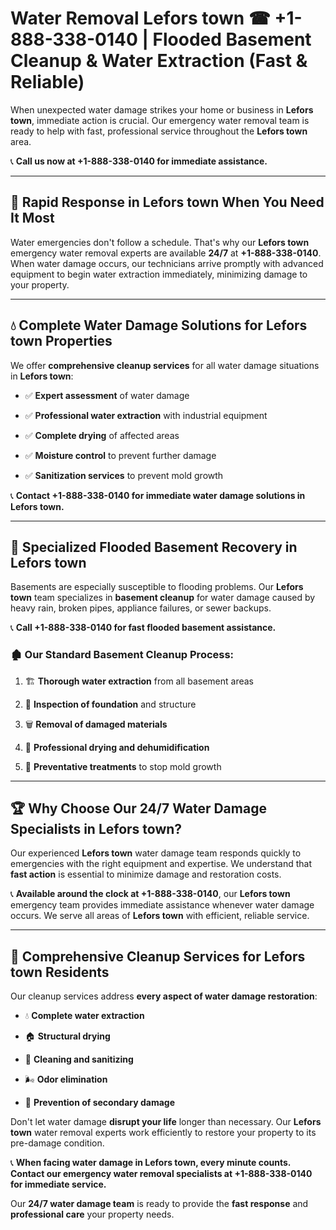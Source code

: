 # Water Removal Lefors town ☎ +1-888-338-0140 | Flooded Basement Cleanup & Water Extraction (Fast & Reliable)

When unexpected water damage strikes your home or business in **Lefors town**, immediate action is crucial. Our emergency water removal team is ready to help with fast, professional service throughout the **Lefors town** area. 

📞 **Call us now at +1-888-338-0140 for immediate assistance.**
---
## 🚀 Rapid Response in Lefors town When You Need It Most
Water emergencies don't follow a schedule. That's why our **Lefors town** emergency water removal experts are available **24/7** at **+1-888-338-0140**. When water damage occurs, our technicians arrive promptly with advanced equipment to begin water extraction immediately, minimizing damage to your property.
---
## 💧 Complete Water Damage Solutions for Lefors town Properties
We offer **comprehensive cleanup services** for all water damage situations in **Lefors town**:
- ✅ **Expert assessment** of water damage  
- ✅ **Professional water extraction** with industrial equipment  
- ✅ **Complete drying** of affected areas  
- ✅ **Moisture control** to prevent further damage  
- ✅ **Sanitization services** to prevent mold growth  
📞 **Contact +1-888-338-0140 for immediate water damage solutions in Lefors town.**
---
## 🌊 Specialized Flooded Basement Recovery in Lefors town
Basements are especially susceptible to flooding problems. Our **Lefors town** team specializes in **basement cleanup** for water damage caused by heavy rain, broken pipes, appliance failures, or sewer backups. 
📞 **Call +1-888-338-0140 for fast flooded basement assistance.**
### 🏚️ Our Standard Basement Cleanup Process:
1. 🏗️ **Thorough water extraction** from all basement areas  
2. 🔎 **Inspection of foundation** and structure  
3. 🗑️ **Removal of damaged materials**  
4. 💨 **Professional drying and dehumidification**  
5. 🚫 **Preventative treatments** to stop mold growth  
---
## 🏆 Why Choose Our 24/7 Water Damage Specialists in Lefors town?
Our experienced **Lefors town** water damage team responds quickly to emergencies with the right equipment and expertise. We understand that **fast action** is essential to minimize damage and restoration costs.
📞 **Available around the clock at +1-888-338-0140**, our **Lefors town** emergency team provides immediate assistance whenever water damage occurs. We serve all areas of **Lefors town** with efficient, reliable service.
---
## 🧹 Comprehensive Cleanup Services for Lefors town Residents
Our cleanup services address **every aspect of water damage restoration**:
- 💧 **Complete water extraction**  
- 🏠 **Structural drying**  
- 🧼 **Cleaning and sanitizing**  
- 🌬️ **Odor elimination**  
- 🚫 **Prevention of secondary damage**  
Don't let water damage **disrupt your life** longer than necessary. Our **Lefors town** water removal experts work efficiently to restore your property to its pre-damage condition.
📞 **When facing water damage in Lefors town, every minute counts. Contact our emergency water removal specialists at +1-888-338-0140 for immediate service.**
Our **24/7 water damage team** is ready to provide the **fast response** and **professional care** your property needs.
